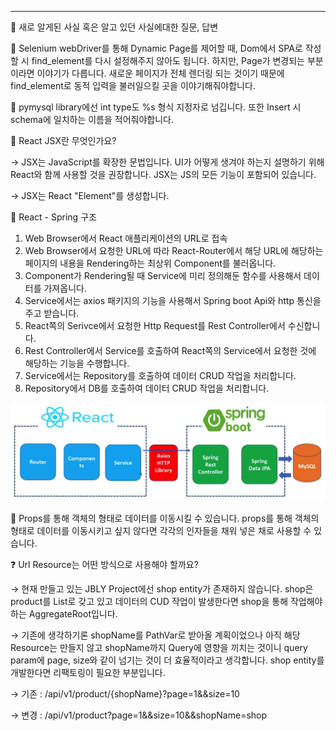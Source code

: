 
---

🍎 새로 알게된 사실 혹은 알고 있던 사실에대한 질문, 답변

🍏 Selenium webDriver를 통해 Dynamic Page를 제어할 때, Dom에서 SPA로 작성할 시 find_element를 다시 설정해주지 않아도 됩니다. 하지만, Page가 변경되는 부분이라면 이야기가 다릅니다. 새로운 페이지가 전체 렌더링 되는 것이기 때문에 find_element로 동적 입력을 불러일으킬 곳을 이야기해줘야합니다.

🍏 pymysql library에선 int type도 %s 형식 지정자로 넘깁니다. 또한 Insert 시 schema에 일치하는 이름을 적어줘야합니다.

🍏 React JSX란 무엇인가요?

→ JSX는 JavaScript를 확장한 문법입니다. UI가 어떻게 생겨야 하는지 설명하기 위해 React와 함께 사용할 것을 권장합니다. JSX는 JS의 모든 기능이 포함되어 있습니다.

→ JSX는 React "Element"를 생성합니다.

🍏 React - Spring 구조

1. Web Browser에서 React 애플리케이션의 URL로 접속
2. Web Browser에서 요청한 URL에 따라 React-Router에서 해당 URL에 해당하는 페이지의 내용을 Rendering하는 최상위 Component를 불러옵니다.
3. Component가 Rendering될 때 Service에 미리 정의해둔 함수를 사용해서 데이터를 가져옵니다.
4. Service에서는 axios 패키지의 기능을 사용해서 Spring boot Api와 http 통신을 주고 받습니다.
5. React쪽의 Serivce에서 요청한 Http Request를 Rest Controller에서 수신합니다.
6. Rest Controller에서 Service를 호출하여 React쪽의 Service에서 요청한 것에 해당하는 기능을 수행합니다.
7. Service에서는 Repository를 호출하여 데이터 CRUD 작업을 처리합니다.
8. Repository에서 DB를 호출하여 데이터 CRUD 작업을 처리합니다.

![Project_Structure](image/react_spring_project_structure.png)

🍏 Props를 통해 객체의 형태로 데이터를 이동시킬 수 있습니다. props를 통해 객체의 형태로 데이터를 이동시키고 싶지 않다면 각각의 인자들을 채워 넣은 채로 사용할 수 있습니다.

❓ Url Resource는 어떤 방식으로 사용해야 할까요?

→ 현재 만들고 있는 JBLY Project에선 shop entity가 존재하지 않습니다. shop은 product를 List로 갖고 있고 데이터의 CUD 작업이 발생한다면 shop을 통해 작업해야하는 AggregateRoot입니다. 

→ 기존에 생각하기론 shopName를 PathVar로 받아올 계획이었으나 아직 해당 Resource는 만들지 않고 shopName까지 Query에 영향을 끼치는 것이니 query param에 page, size와 같이 넘기는 것이 더 효율적이라고 생각합니다. shop entity를 개발한다면 리팩토링이 필요한 부분입니다.

→ 기존 : /api/v1/product/{shopName}?page=1&&size=10

→ 변경 : /api/v1/product?page=1&&size=10&&shopName=shop

